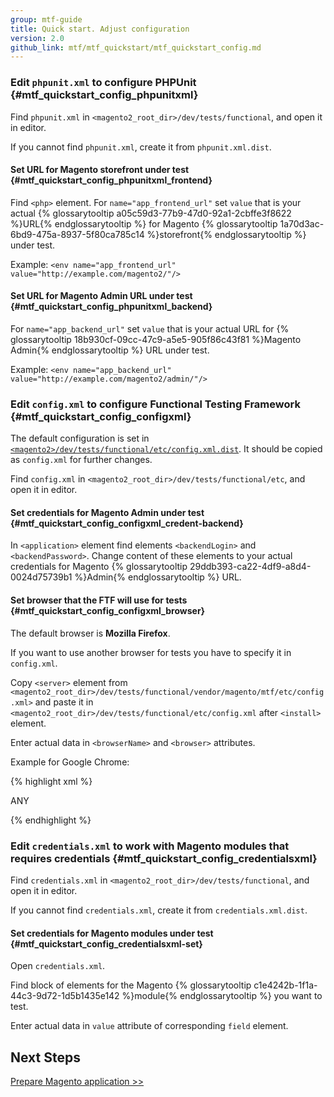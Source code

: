 ```yaml
---
group: mtf-guide
title: Quick start. Adjust configuration
version: 2.0
github_link: mtf/mtf_quickstart/mtf_quickstart_config.md
---
```


### Edit `phpunit.xml` to configure PHPUnit {#mtf_quickstart_config_phpunitxml}

Find `phpunit.xml` in `<magento2_root_dir>/dev/tests/functional`, and open it in editor.

<div class="bs-callout bs-callout-info" id="info">
  <p>If you cannot find <code>phpunit.xml</code>, create it from <code>phpunit.xml.dist</code>.</p>
</div>

#### Set URL for Magento storefront under test {#mtf_quickstart_config_phpunitxml_frontend}

Find `<php>` element.
For `name="app_frontend_url"` set `value` that is your actual {% glossarytooltip a05c59d3-77b9-47d0-92a1-2cbffe3f8622 %}URL{% endglossarytooltip %} for Magento {% glossarytooltip 1a70d3ac-6bd9-475a-8937-5f80ca785c14 %}storefront{% endglossarytooltip %} under test.

Example:
`<env name="app_frontend_url" value="http://example.com/magento2/"/>`

#### Set URL for Magento Admin URL under test {#mtf_quickstart_config_phpunitxml_backend}

For `name="app_backend_url"` set `value` that is your actual URL for {% glossarytooltip 18b930cf-09cc-47c9-a5e5-905f86c43f81 %}Magento Admin{% endglossarytooltip %} URL under test.

Example:
`<env name="app_backend_url" value="http://example.com/magento2/admin/"/>`

### Edit `config.xml` to configure Functional Testing Framework {#mtf_quickstart_config_configxml}

<div class="bs-callout bs-callout-info" id="info">
  <p>The default configuration is set in <a href="{{site.mage2000url}}dev/tests/functional/etc/config.xml.dist"><code>&lt;magento2&gt;/dev/tests/functional/etc/config.xml.dist</code></a>. It should be copied as <code>config.xml</code> for further changes.</p>
</div>

Find `config.xml` in `<magento2_root_dir>/dev/tests/functional/etc`, and open it in editor.

#### Set credentials for Magento Admin under test {#mtf_quickstart_config_configxml_credent-backend}
In `<application>` element find elements `<backendLogin>` and `<backendPassword>`. Change content of these elements to your actual credentials for Magento {% glossarytooltip 29ddb393-ca22-4df9-a8d4-0024d75739b1 %}Admin{% endglossarytooltip %} URL.

#### Set browser that the FTF will use for tests {#mtf_quickstart_config_configxml_browser}
The default browser is **Mozilla Firefox**.

If you want to use another browser for tests you have to specify it in `config.xml`.

Copy `<server>` element from `<magento2_root_dir>/dev/tests/functional/vendor/magento/mtf/etc/config.xml>` and paste it in `<magento2_root_dir>/dev/tests/functional/etc/config.xml` after `<install>` element.

Enter actual data in `<browserName>` and `<browser>` attributes.

Example for Google Chrome:

{% highlight xml %}

<server>
<item name="selenium"
      type="default"
      browser="Google Chrome"
      browserName="chrome"
      host="localhost"
      port="4444"
      seleniumServerRequestsTimeout="90"
      sessionStrategy="shared">
    <desiredCapabilities>
        <platform>ANY</platform>
    </desiredCapabilities>
</item>
</server>

{% endhighlight %}

### Edit `credentials.xml` to work with Magento modules that requires credentials {#mtf_quickstart_config_credentialsxml}

Find `credentials.xml` in `<magento2_root_dir>/dev/tests/functional`, and open it in editor.

<div class="bs-callout bs-callout-info" id="info">
  <p>If you cannot find <code>credentials.xml</code>, create it from <code>credentials.xml.dist</code>.</p>
</div>

#### Set credentials for Magento modules under test {#mtf_quickstart_config_credentialsxml-set}
Open `credentials.xml`.

Find block of elements for the Magento {% glossarytooltip c1e4242b-1f1a-44c3-9d72-1d5b1435e142 %}module{% endglossarytooltip %} you want to test.

Enter actual data in `value` attribute of corresponding `field` element.

<h2 id="mtf_install_pre">Next Steps</h2>

[Prepare Magento application &gt;&gt;]({{page.baseurl}}/mtf/mtf_quickstart/mtf_quickstart_magento.html)
